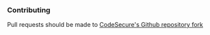 ### Contributing

Pull requests should be made to [CodeSecure's Github repository fork](https://github.com/codesecure-inc/jenkins-codesonar-plugin)  
